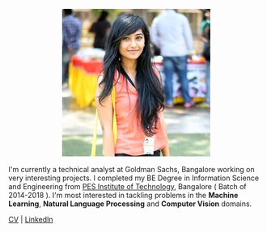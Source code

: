 <p align="center">
  <img src="swarnashree.jpg">
</p>
                                

I'm currently a technical analyst at Goldman Sachs, Bangalore working on very interesting projects. I completed my BE Degree in Information Science and Engineering from [PES Institute of Technology](https://www.pes.edu/), Bangalore ( Batch of 2014-2018 ). 
I'm most interested in tackling problems in the **Machine Learning**, **Natural Language Processing** and **Computer Vision** domains.


[CV](Swarnashree_cv.pdf)    |      [LinkedIn](https://in.linkedin.com/in/swarnashree-mysore-sathyendra-47621a136)
